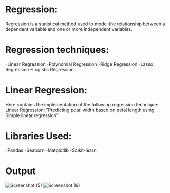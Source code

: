 # Regression:
Regression is a statistical method used to model the relationship between a dependent variable and one or more independent variables. 

# Regression techniques:
-Linear Regression
-Polynomial Regression
-Ridge Regression
-Lasso Regression
-Logistic Regression

# Linear Regression:
Here contains the implementation of the following regression technique:
Linear Regression: "Predicting petal width based on petal length using Simple linear regression"

# Libraries Used:
-Pandas
-Seaborn
-Matplotlib
-Scikit-learn

# Output
![Screenshot (5)](https://github.com/RimshaKanwal0/SimpleLinearRegration/assets/164622299/84023ea5-3954-461c-84ba-a96840ecd901)
![Screenshot (6)](https://github.com/RimshaKanwal0/SimpleLinearRegration/assets/164622299/eda310c6-3a82-498e-bfdf-bfe7ff5c4a25)
